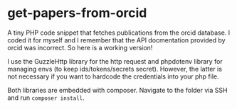# get-papers-from-orcid

A tiny PHP code snippet that fetches publications from the orcid database. I coded it for myself and I remember that the API docmentation provided by orcid was incorrect. So here is a working version!

I use the GuzzleHttp library for the http request and phpdotenv library for managing envs (to keep ids/tokens/secrets secret). However, the latter is not necessary if you want to hardcode the credentials into your php file.

Both libraries are embedded with composer. Navigate to the folder via SSH and run `composer install`.
